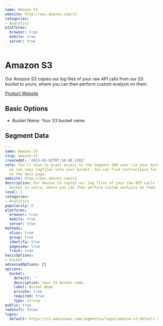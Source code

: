```yaml
---
name: Amazon S3
website: http://aws.amazon.com/s3
categories:
- Analytics
platforms:
  browser: true
  mobile: true
  server: true
---
```


# Amazon S3

Our Amazon S3 copies our log files of your raw API calls from our S3 bucket to yours, where you can then perform custom analysis on them.

[Product Website](http://aws.amazon.com/s3)

## Basic Options

- *Bucket Name*: Your S3 bucket name.


## Segment Data
```yaml
---
name: Amazon S3
slug: amazon-s3
createdAt: '2015-03-02T07:50:48.126Z'
note: You'll have to grant access to the Segment IAM user via your bucket policy before
  we can copy logfiles into your bucket. You can find instructions for granting access
  on the docs page.
website: http://aws.amazon.com/s3
description: Our Amazon S3 copies our log files of your raw API calls from our S3
  bucket to yours, where you can then perform custom analysis on them.
level: 5
categories:
- Analytics
popularity: 0
platforms:
  browser: true
  mobile: true
  server: true
methods:
  alias: true
  group: true
  identify: true
  pageview: true
  track: true
basicOptions:
- bucket
advancedOptions: []
options:
  bucket:
    default: ''
    description: Your S3 bucket name.
    label: Bucket Name
    private: true
    required: true
    type: string
public: true
redshift: false
logos:
  default: https://s3.amazonaws.com/segmentio/logos/amazon-s3-default.svg

```

